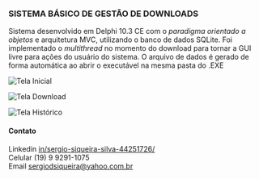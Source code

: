 ### SISTEMA BÁSICO DE GESTÃO DE DOWNLOADS

Sistema desenvolvido em Delphi 10.3 CE com o _paradigma orientado a objetos_ e arquitetura MVC, utilizando o banco de dados SQLite. Foi implementado o _multithread_ no momento do download para tornar a GUI livre para ações do usuário do sistema. O arquivo de dados é gerado de forma automática ao abrir o executável na mesma pasta do .EXE

![Tela Inicial](https://github.com/sergiodsiqueira/SOFTPLAN/blob/gh-pages/Tela_Inicial.png)

![Tela Download](https://github.com/sergiodsiqueira/SOFTPLAN/blob/gh-pages/Tela_Download.png)

![Tela Histórico](https://github.com/sergiodsiqueira/SOFTPLAN/blob/gh-pages/Tela_Historico.png)


#### Contato   
Linkedin [in/sergio-siqueira-silva-44251726/](https://www.linkedin.com/in/sergio-siqueira-silva-44251726/)   
Celular (19) 9 9291-1075   
Email [sergiodsiqueira@yahoo.com.br](mailto:sergiodsiqueira@yahoo.com.br)   
